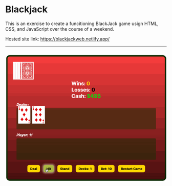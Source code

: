 # Blackjack


This is an exercise to create a funcitioning BlackJack game usign HTML, CSS, and JavaScript over the course of a weekend. 

Hosted site link: https://blackjackweb.netlify.app/

** * **


![Demo of the game](./images/blackjackDemo.gif)
